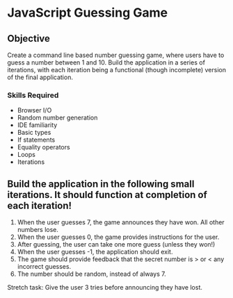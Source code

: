 # JavaScript Guessing Game

## Objective
Create a command line based number guessing game, where users have to guess a number between 1 and 10. Build the application in a series of iterations, with each iteration being a functional (though incomplete) version of the final application.

### Skills Required
- Browser I/O
- Random number generation
- IDE familiarity
- Basic types
- If statements
- Equality operators
- Loops
- Iterations 

## Build the application in the following small iterations. It should function at completion of each iteration!

1. When the user guesses 7, the game announces they have won. All other numbers lose.
1. When the user guesses 0, the game provides instructions for the user.
1. After guessing, the user can take one more guess (unless they won!)
1. When the user guesses -1, the application should exit.
1. The game should provide feedback that the secret number is > or < any incorrect guesses.
1. The number should be random, instead of always 7.

Stretch task: Give the user 3 tries before announcing they have lost.
